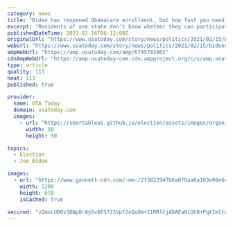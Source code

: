 ```yaml
---
category: news
title: "Biden has reopened Obamacare enrollment, but how fast you need to act depends on where you live"
excerpt: "Residents of one state don't know whether they can participate in a special enrollment period for federally subsidized health insurance."
publishedDateTime: 2021-02-16T06:12:00Z
originalUrl: "https://www.usatoday.com/story/news/politics/2021/02/15/bidens-special-health-insurance-enrollment-varies-state/6745781002/"
webUrl: "https://www.usatoday.com/story/news/politics/2021/02/15/bidens-special-health-insurance-enrollment-varies-state/6745781002/"
ampWebUrl: "https://amp.usatoday.com/amp/6745781002"
cdnAmpWebUrl: "https://amp-usatoday-com.cdn.ampproject.org/c/s/amp.usatoday.com/amp/6745781002"
type: article
quality: 113
heat: 113
published: true

provider:
  name: USA Today
  domain: usatoday.com
  images:
    - url: "https://smartableai.github.io/election/assets/images/organizations/usatoday.com-50x50.jpg"
      width: 50
      height: 50

topics:
  - Election
  - Joe Biden

images:
  - url: "https://www.gannett-cdn.com/-mm-/2f3822947b6a8f8aa6a183e96e64d71752a99d03/c=0-89-2998-1783/local/-/media/2016/09/22/USATODAY/USATODAY/636101585701576984-BLM-OBAMA-HEALTHCARE-58839458.JPG?auto=webp&format=pjpg&width=1200"
    width: 1200
    height: 678
    isCached: true

secured: "zQmsLUD0s5BNp8rAySv6ES722Vpf2oQoDm+I1MRlCjADAEaN1QtB+PqXImltAncRmx1nj3AkvGOr22047fmfjUWBNHTr8bm9azSQdvhgdAd9DhIe/6IAYvOS9HS+G5K1HvlLvYq1hvSRNssLy9GfbVtCdAFtncnY+HxKwSWpPHs2nt3AXFJPcnRH6YSoKmKN13Hvkl4UvLevuXfvFNhKZJ4uzTZQR+PmadxH8ki7gJKe29+LeHAidWEkEQc6mX9oUAHAlmjYxOMP6TfimwD89XfIfguMHafvmWF9s/aNmkgXhYFHCd4poauvNR3Sz9uvaJnE8vveeK+rlhZKY5JwVbelIJuBpE8vvp9k81QfmEY=;wCM62pLov44UcAc5u0p5QQ=="
---
```


